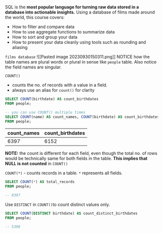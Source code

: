 SQL is the **most popular language for turning raw data stored in a database into actionable insights.** Using a database of films made around the world, this course covers:
- How to filter and compare data
- How to use aggregate functions to summarize data
- How to sort and group your data
- How to present your data cleanly using tools such as rounding and aliasing

`films database`
![[Pasted image 20230930150311.png]]
NOTICE how the table names are plural words or plural in sense like `people` table. 
Also notice the field names are singular. 

`COUNT()` 
- counts the no. of records with a value in a field. 
- always use an alias for `count()` for clarity

````SQL
SELECT COUNT(birthdate) AS count_birthdates
FROM people;

-- you can use COUNT() multiple times
SELECT COUNT(name) AS count_names, COUNT(birthdate) AS count_birthdates
FROM people;
````

| count_names | count_birthdates |
|------------ | ---------------- |
|6397 | 6152 |

**NOTE:** the count is different for each field, even though the total no. of rows would be technically same for both fields in the table. **This implies that NULL is not counted** in `COUNT()`

`COUNT(*)` - counts records in a table. 
`*` represents all fields. 

````SQL
SELECT COUNT(*) AS total_records
FROM people;

-- 8397
````

Use `DISTINCT` in `COUNT()`to count distinct values only. 
````SQL
SELECT COUNT(DISTINCT birthdate) AS count_distinct_birthdates
FROM people;

-- 5398
````



















